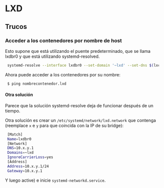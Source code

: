 # LXD

## Trucos

### Acceder a los contenedores por nombre de host

Esto supone que está utilizando el puente predeterminado, que se llama lxdbr0 y que está utilizando systemd-resolved.

```bash
 systemd-resolve --interface lxdbr0 --set-domain '~lxd' --set-dns $(lxc network get lxdbr0 ipv4.address | cut -d / -f 1)
 ```

 Ahora puede acceder a los contenedores por su nombre:

```bash
 $ ping nombrecontenedor.lxd
```

#### Otra solución

Parece que la solución systemd-resolve deja de funcionar después de un tiempo.

Otra solución es crear un `/etc/systemd/network/lxd.network` que contenga (reemplace `x` e `y` para que coincida con la IP de su bridge):

```bash
 [Match]
 Name=lxdbr0
 [Network]
 DNS=10.x.y.1
 Domains=~lxd
 IgnoreCarrierLoss=yes
 [Address]
 Address=10.x.y.1/24
 Gateway=10.x.y.1
```

Y luego active) e inicie `systemd-networkd.service`.


